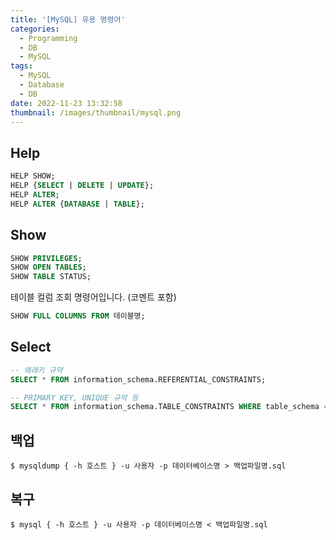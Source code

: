 ```yaml
---
title: '[MySQL] 유용 명령어'
categories:
  - Programming
  - DB
  - MySQL
tags:
  - MySQL
  - Database
  - DB
date: 2022-11-23 13:32:58
thumbnail: /images/thumbnail/mysql.png
---
```


## Help

```sql
HELP SHOW;
HELP {SELECT | DELETE | UPDATE};
HELP ALTER;
HELP ALTER {DATABASE | TABLE};
```

## Show

```sql
SHOW PRIVILEGES;
SHOW OPEN TABLES;
SHOW TABLE STATUS;
```

테이블 컬럼 조회 명령어입니다. (코멘트 포함)

```sql
SHOW FULL COLUMNS FROM 테이블명;
```

## Select

```sql
-- 왜래키 규약
SELECT * FROM information_schema.REFERENTIAL_CONSTRAINTS;

-- PRIMARY KEY, UNIQUE 규악 등
SELECT * FROM information_schema.TABLE_CONSTRAINTS WHERE table_schema = 데이터베이스명;
```

## 백업

```shell
$ mysqldump { -h 호스트 } -u 사용자 -p 데이터베이스명 > 백업파일명.sql
```

## 복구

```shell
$ mysql { -h 호스트 } -u 사용자 -p 데이터베이스명 < 백업파일명.sql
```

